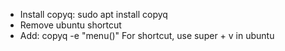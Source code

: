 - Install copyq: sudo apt install copyq
- Remove ubuntu shortcut
- Add:
    copyq -e "menu()"
For shortcut, use super + v in ubuntu
